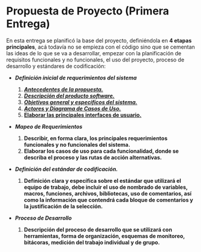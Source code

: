# Propuesta de Proyecto (Primera Entrega)
En esta entrega se planificó la base del proyecto, definiéndola en **4 etapas principales**, acá todavía no se empieza con el código sino que se cementan las ideas de lo que se va a desarrollar, empezar con la planificación de requisitos funcionales y no funcionales, el uso del proyecto, proceso de desarrollo y estándares de codificación:

 - ***Definición inicial de requerimientos del sistema***
 
	 1.    [_**Antecedentes de la propuesta.**_](https://github.com/IvanChiPolanco/Proyecto-Programacion-Estructurada/blob/77726dbac2c55f250a43b5a32b41596fd71a604a/reqSistema/antecedentes.md) 
	 2.    [_**Descripción del producto software.**_](https://github.com/IvanChiPolanco/Proyecto-Programacion-Estructurada/blob/ffd5f75ff1a28ebc475a275fab080fae06596150/reqSistema/descripcionSoftware.md)
	 3.    [_**Objetivos general y específicos del sistema.**_](https://github.com/IvanChiPolanco/Proyecto-Programacion-Estructurada/blob/ffd5f75ff1a28ebc475a275fab080fae06596150/reqSistema/objetivos.md)
	 4.    [_**Actores y Diagrama de Casos de Uso.**_](https://github.com/IvanChiPolanco/Proyecto-Programacion-Estructurada/blob/ffd5f75ff1a28ebc475a275fab080fae06596150/reqSistema/casosdeUso.md)
	 5.    [**Elaborar las principales interfaces de usuario.**](https://github.com/IvanChiPolanco/Proyecto-Programacion-Estructurada/blob/ffd5f75ff1a28ebc475a275fab080fae06596150/reqSistema/interfaces.md)
 - ***Mapeo de Requerimientos***
	 1.    **Describir, en forma clara, los principales requerimientos funcionales y no funcionales del sistema.**
	2.  **Elaborar los casos de uso para cada funcionalidad, donde se describa el proceso y las rutas de acción alternativas.**
 - ***Definición del estándar de codificación.***
	 1.   **Definición clara y específica sobre el estándar que utilizará el equipo de trabajo, debe incluir el uso de nombrado de variables, macros, funciones, archivos, bibliotecas, uso de comentarios, así como la información que contendrá cada bloque de comentarios y la justificación de la selección.**
 - ***Proceso de Desarrollo***
	 1.  **Descripción del proceso de desarrollo que se utilizará con herramientas, forma de organización, esquemas de monitoreo, bitácoras, medición del trabajo individual y de grupo.**
